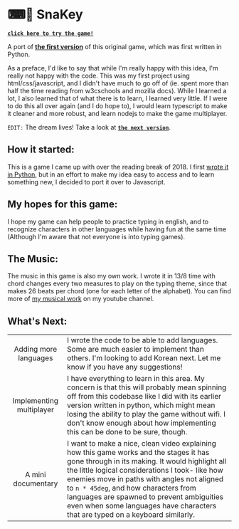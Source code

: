 
# ⌨🐍 SnaKey

[**`click here to try the game!`**](https://david-fong.github.io/SnaKey-JS)

A port of [**the first version**](https://github.com/david-fong/SnaKey) of this original game, which was first written in Python.

As a preface, I'd like to say that while I'm really happy with this idea, I'm really not happy with the code. This was my first project using html/css/javascript, and I didn't have much to go off of (ie. spent more than half the time reading from w3cschools and mozilla docs). While I learned a lot, I also learned that of what there is to learn, I learned very little. If I were to do this all over again (and I do hope to), I would learn typescript to make it cleaner and more robust, and learn nodejs to make the game multiplayer.

`EDIT:` The dream lives! Take a look at [**`the next version`**](https://github.com/david-fong/capswalk).

## How it started:

This is a game I came up with over the reading break of 2018. I first [wrote it in Python](https://github.com/david-fong/SnaKey), but in an effort to make my idea easy to access and to learn something new, I decided to port it over to Javascript.

## My hopes for this game:

I hope my game can help people to practice typing in english, and to recognize characters in other languages while having fun at the same time (Although I'm aware that not everyone is into typing games).

## The Music:

The music in this game is also my own work. I wrote it in 13/8 time with chord changes every two measures to play on the typing theme, since that makes 26 beats per chord (one for each letter of the alphabet). You can find more of [my musical work](www.youtube.com/channel/UCfI4a-NQdz92Y2f6-mzXF_g) on my youtube channel.

## What's Next:

|         |                  |
|:-------:|------------------|
| Adding more languages | I wrote the code to be able to add languages. Some are much easier to implement than others. I'm looking to add Korean next. Let me know if you have any suggestions! |
| Implementing multiplayer | I have everything to learn in this area. My concern is that this will probably mean spinning off from this codebase like I did with its earlier version written in python, which might mean losing the ability to play the game without wifi. I don't know enough about how implementing this can be done to be sure, though. |
| A mini documentary | I want to make a nice, clean video explaining how this game works and the stages it has gone through in its making. It would highlight all the little logical considerations I took- like how enemies move in paths with angles not aligned to `n * 45deg`, and how characters from languages are spawned to prevent ambiguities even when some languages have characters that are typed on a keyboard similarly. |

